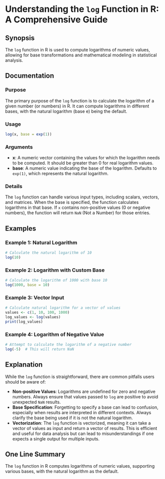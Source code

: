 <!--
Meta Description: # Understanding the `log` Function in R: A Comprehensive Guide ## Synopsis The `log` function in R is used to compute logarithms of numeric values, al...
Meta Keywords: logarithm, log, base, values, function
-->

# Understanding the `log` Function in R: A Comprehensive Guide

## Synopsis
The `log` function in R is used to compute logarithms of numeric values, allowing for base transformations and mathematical modeling in statistical analysis.

## Documentation
### Purpose
The primary purpose of the `log` function is to calculate the logarithm of a given number (or numbers) in R. It can compute logarithms in different bases, with the natural logarithm (base e) being the default.

### Usage
```R
log(x, base = exp(1))
```

### Arguments
- **x**: A numeric vector containing the values for which the logarithm needs to be computed. It should be greater than 0 for real logarithm values.
- **base**: A numeric value indicating the base of the logarithm. Defaults to `exp(1)`, which represents the natural logarithm.

### Details
The `log` function can handle various input types, including scalars, vectors, and matrices. When the base is specified, the function calculates logarithms in that base. If `x` contains non-positive values (0 or negative numbers), the function will return `NaN` (Not a Number) for those entries.

## Examples
### Example 1: Natural Logarithm
```R
# Calculate the natural logarithm of 10
log(10)
```

### Example 2: Logarithm with Custom Base
```R
# Calculate the logarithm of 1000 with base 10
log(1000, base = 10)
```

### Example 3: Vector Input
```R
# Calculate natural logarithm for a vector of values
values <- c(1, 10, 100, 1000)
log_values <- log(values)
print(log_values)
```

### Example 4: Logarithm of Negative Value
```R
# Attempt to calculate the logarithm of a negative number
log(-5)  # This will return NaN
```

## Explanation
While the `log` function is straightforward, there are common pitfalls users should be aware of:
- **Non-positive Values**: Logarithms are undefined for zero and negative numbers. Always ensure that values passed to `log` are positive to avoid unexpected `NaN` results.
- **Base Specification**: Forgetting to specify a base can lead to confusion, especially when results are interpreted in different contexts. Always clarify the base being used if it is not the natural logarithm.
- **Vectorization**: The `log` function is vectorized, meaning it can take a vector of values as input and return a vector of results. This is efficient and useful for data analysis but can lead to misunderstandings if one expects a single output for multiple inputs.

## One Line Summary
The `log` function in R computes logarithms of numeric values, supporting various bases, with the natural logarithm as the default.